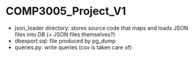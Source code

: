 # COMP3005_Project_V1

* json_loader directory: stores source code that maps and loads JSON files into DB (+ JSON files themselves?)
* dbexport.sql: file produced by pg_dump
* queries.py: write queries (csv is taken care of) 
